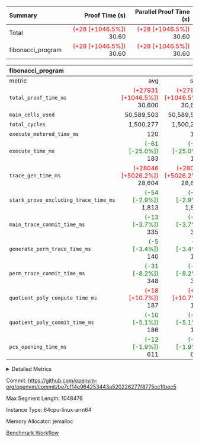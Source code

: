 | Summary | Proof Time (s) | Parallel Proof Time (s) |
|:---|---:|---:|
| Total | <span style='color: red'>(+28 [+1046.5%])</span> 30.60 | <span style='color: red'>(+28 [+1046.5%])</span> 30.60 |
| fibonacci_program | <span style='color: red'>(+28 [+1046.5%])</span> 30.60 | <span style='color: red'>(+28 [+1046.5%])</span> 30.60 |


| fibonacci_program |||||
|:---|---:|---:|---:|---:|
|metric|avg|sum|max|min|
| `total_proof_time_ms ` | <span style='color: red'>(+27931 [+1046.5%])</span> 30,600 | <span style='color: red'>(+27931 [+1046.5%])</span> 30,600 | <span style='color: red'>(+27931 [+1046.5%])</span> 30,600 | <span style='color: red'>(+27931 [+1046.5%])</span> 30,600 |
| `main_cells_used     ` |  50,589,503 |  50,589,503 |  50,589,503 |  50,589,503 |
| `total_cycles        ` |  1,500,277 |  1,500,277 |  1,500,277 |  1,500,277 |
| `execute_metered_time_ms` |  120 |  120 |  120 |  120 |
| `execute_time_ms     ` | <span style='color: green'>(-61 [-25.0%])</span> 183 | <span style='color: green'>(-61 [-25.0%])</span> 183 | <span style='color: green'>(-61 [-25.0%])</span> 183 | <span style='color: green'>(-61 [-25.0%])</span> 183 |
| `trace_gen_time_ms   ` | <span style='color: red'>(+28046 [+5026.2%])</span> 28,604 | <span style='color: red'>(+28046 [+5026.2%])</span> 28,604 | <span style='color: red'>(+28046 [+5026.2%])</span> 28,604 | <span style='color: red'>(+28046 [+5026.2%])</span> 28,604 |
| `stark_prove_excluding_trace_time_ms` | <span style='color: green'>(-54 [-2.9%])</span> 1,813 | <span style='color: green'>(-54 [-2.9%])</span> 1,813 | <span style='color: green'>(-54 [-2.9%])</span> 1,813 | <span style='color: green'>(-54 [-2.9%])</span> 1,813 |
| `main_trace_commit_time_ms` | <span style='color: green'>(-13 [-3.7%])</span> 335 | <span style='color: green'>(-13 [-3.7%])</span> 335 | <span style='color: green'>(-13 [-3.7%])</span> 335 | <span style='color: green'>(-13 [-3.7%])</span> 335 |
| `generate_perm_trace_time_ms` | <span style='color: green'>(-5 [-3.4%])</span> 140 | <span style='color: green'>(-5 [-3.4%])</span> 140 | <span style='color: green'>(-5 [-3.4%])</span> 140 | <span style='color: green'>(-5 [-3.4%])</span> 140 |
| `perm_trace_commit_time_ms` | <span style='color: green'>(-31 [-8.2%])</span> 348 | <span style='color: green'>(-31 [-8.2%])</span> 348 | <span style='color: green'>(-31 [-8.2%])</span> 348 | <span style='color: green'>(-31 [-8.2%])</span> 348 |
| `quotient_poly_compute_time_ms` | <span style='color: red'>(+18 [+10.7%])</span> 187 | <span style='color: red'>(+18 [+10.7%])</span> 187 | <span style='color: red'>(+18 [+10.7%])</span> 187 | <span style='color: red'>(+18 [+10.7%])</span> 187 |
| `quotient_poly_commit_time_ms` | <span style='color: green'>(-10 [-5.1%])</span> 186 | <span style='color: green'>(-10 [-5.1%])</span> 186 | <span style='color: green'>(-10 [-5.1%])</span> 186 | <span style='color: green'>(-10 [-5.1%])</span> 186 |
| `pcs_opening_time_ms ` | <span style='color: green'>(-12 [-1.9%])</span> 611 | <span style='color: green'>(-12 [-1.9%])</span> 611 | <span style='color: green'>(-12 [-1.9%])</span> 611 | <span style='color: green'>(-12 [-1.9%])</span> 611 |



<details>
<summary>Detailed Metrics</summary>

| group | num_segments | keygen_time_ms | fri.log_blowup | execute_metered_time_ms | commit_exe_time_ms |
| --- | --- | --- | --- | --- | --- |
| fibonacci_program | 1 | 239 | 1 | 120 | 5 | 

| group | air_name | quotient_deg | interactions | constraints |
| --- | --- | --- | --- | --- |
| fibonacci_program | AccessAdapterAir<16> | 2 | 5 | 12 | 
| fibonacci_program | AccessAdapterAir<2> | 2 | 5 | 12 | 
| fibonacci_program | AccessAdapterAir<32> | 2 | 5 | 12 | 
| fibonacci_program | AccessAdapterAir<4> | 2 | 5 | 12 | 
| fibonacci_program | AccessAdapterAir<8> | 2 | 5 | 12 | 
| fibonacci_program | BitwiseOperationLookupAir<8> | 2 | 2 | 4 | 
| fibonacci_program | MemoryMerkleAir<8> | 2 | 4 | 39 | 
| fibonacci_program | PersistentBoundaryAir<8> | 2 | 3 | 7 | 
| fibonacci_program | PhantomAir | 2 | 3 | 5 | 
| fibonacci_program | Poseidon2PeripheryAir<BabyBearParameters>, 1> | 2 | 1 | 286 | 
| fibonacci_program | ProgramAir | 1 | 1 | 4 | 
| fibonacci_program | RangeTupleCheckerAir<2> | 1 | 1 | 4 | 
| fibonacci_program | Rv32HintStoreAir | 2 | 18 | 28 | 
| fibonacci_program | VariableRangeCheckerAir | 1 | 1 | 4 | 
| fibonacci_program | VmAirWrapper<Rv32BaseAluAdapterAir, BaseAluCoreAir<4, 8> | 2 | 20 | 37 | 
| fibonacci_program | VmAirWrapper<Rv32BaseAluAdapterAir, LessThanCoreAir<4, 8> | 2 | 18 | 40 | 
| fibonacci_program | VmAirWrapper<Rv32BaseAluAdapterAir, ShiftCoreAir<4, 8> | 2 | 24 | 91 | 
| fibonacci_program | VmAirWrapper<Rv32BranchAdapterAir, BranchEqualCoreAir<4> | 2 | 11 | 20 | 
| fibonacci_program | VmAirWrapper<Rv32BranchAdapterAir, BranchLessThanCoreAir<4, 8> | 2 | 13 | 35 | 
| fibonacci_program | VmAirWrapper<Rv32CondRdWriteAdapterAir, Rv32JalLuiCoreAir> | 2 | 10 | 18 | 
| fibonacci_program | VmAirWrapper<Rv32JalrAdapterAir, Rv32JalrCoreAir> | 2 | 16 | 20 | 
| fibonacci_program | VmAirWrapper<Rv32LoadStoreAdapterAir, LoadSignExtendCoreAir<4, 8> | 2 | 18 | 33 | 
| fibonacci_program | VmAirWrapper<Rv32LoadStoreAdapterAir, LoadStoreCoreAir<4> | 2 | 17 | 40 | 
| fibonacci_program | VmAirWrapper<Rv32MultAdapterAir, DivRemCoreAir<4, 8> | 2 | 25 | 84 | 
| fibonacci_program | VmAirWrapper<Rv32MultAdapterAir, MulHCoreAir<4, 8> | 2 | 24 | 31 | 
| fibonacci_program | VmAirWrapper<Rv32MultAdapterAir, MultiplicationCoreAir<4, 8> | 2 | 19 | 19 | 
| fibonacci_program | VmAirWrapper<Rv32RdWriteAdapterAir, Rv32AuipcCoreAir> | 2 | 12 | 14 | 
| fibonacci_program | VmConnectorAir | 2 | 5 | 11 | 

| group | air_name | segment | rows | prep_cols | perm_cols | main_cols | cells |
| --- | --- | --- | --- | --- | --- | --- | --- |
| fibonacci_program | AccessAdapterAir<8> | 0 | 128 |  | 16 | 17 | 4,224 | 
| fibonacci_program | BitwiseOperationLookupAir<8> | 0 | 65,536 | 3 | 8 | 2 | 655,360 | 
| fibonacci_program | MemoryMerkleAir<8> | 0 | 512 |  | 16 | 32 | 24,576 | 
| fibonacci_program | PersistentBoundaryAir<8> | 0 | 128 |  | 12 | 20 | 4,096 | 
| fibonacci_program | PhantomAir | 0 | 1 |  | 12 | 6 | 18 | 
| fibonacci_program | Poseidon2PeripheryAir<BabyBearParameters>, 1> | 0 | 256 |  | 8 | 300 | 78,848 | 
| fibonacci_program | ProgramAir | 0 | 8,192 |  | 8 | 10 | 147,456 | 
| fibonacci_program | RangeTupleCheckerAir<2> | 0 | 524,288 | 2 | 8 | 1 | 4,718,592 | 
| fibonacci_program | Rv32HintStoreAir | 0 | 4 |  | 44 | 32 | 304 | 
| fibonacci_program | VariableRangeCheckerAir | 0 | 262,144 | 2 | 8 | 1 | 2,359,296 | 
| fibonacci_program | VmAirWrapper<Rv32BaseAluAdapterAir, BaseAluCoreAir<4, 8> | 0 | 1,048,576 |  | 52 | 36 | 92,274,688 | 
| fibonacci_program | VmAirWrapper<Rv32BaseAluAdapterAir, LessThanCoreAir<4, 8> | 0 | 524,288 |  | 40 | 37 | 40,370,176 | 
| fibonacci_program | VmAirWrapper<Rv32BranchAdapterAir, BranchEqualCoreAir<4> | 0 | 262,144 |  | 28 | 26 | 14,155,776 | 
| fibonacci_program | VmAirWrapper<Rv32BranchAdapterAir, BranchLessThanCoreAir<4, 8> | 0 | 8 |  | 32 | 32 | 512 | 
| fibonacci_program | VmAirWrapper<Rv32CondRdWriteAdapterAir, Rv32JalLuiCoreAir> | 0 | 131,072 |  | 28 | 18 | 6,029,312 | 
| fibonacci_program | VmAirWrapper<Rv32JalrAdapterAir, Rv32JalrCoreAir> | 0 | 32 |  | 36 | 28 | 2,048 | 
| fibonacci_program | VmAirWrapper<Rv32LoadStoreAdapterAir, LoadStoreCoreAir<4> | 0 | 128 |  | 52 | 41 | 11,904 | 
| fibonacci_program | VmAirWrapper<Rv32RdWriteAdapterAir, Rv32AuipcCoreAir> | 0 | 16 |  | 28 | 20 | 768 | 
| fibonacci_program | VmConnectorAir | 0 | 2 | 1 | 16 | 5 | 42 | 

| group | segment | trace_gen_time_ms | total_proof_time_ms | total_cycles | total_cells | stark_prove_excluding_trace_time_ms | quotient_poly_compute_time_ms | quotient_poly_commit_time_ms | perm_trace_commit_time_ms | pcs_opening_time_ms | main_trace_commit_time_ms | main_cells_used | generate_perm_trace_time_ms | execute_time_ms |
| --- | --- | --- | --- | --- | --- | --- | --- | --- | --- | --- | --- | --- | --- | --- |
| fibonacci_program | 0 | 28,604 | 30,600 | 1,500,277 | 160,837,996 | 1,813 | 187 | 186 | 348 | 611 | 335 | 50,589,503 | 140 | 183 | 

| group | segment | trace_height_constraint | weighted_sum | threshold |
| --- | --- | --- | --- | --- |
| fibonacci_program | 0 | 0 | 3,932,542 | 2,013,265,921 | 
| fibonacci_program | 0 | 1 | 10,749,400 | 2,013,265,921 | 
| fibonacci_program | 0 | 2 | 1,966,271 | 2,013,265,921 | 
| fibonacci_program | 0 | 3 | 10,749,532 | 2,013,265,921 | 
| fibonacci_program | 0 | 4 | 1,664 | 2,013,265,921 | 
| fibonacci_program | 0 | 5 | 640 | 2,013,265,921 | 
| fibonacci_program | 0 | 6 | 7,209,100 | 2,013,265,921 | 
| fibonacci_program | 0 | 7 |  | 2,013,265,921 | 
| fibonacci_program | 0 | 8 | 35,535,101 | 2,013,265,921 | 

</details>


Commit: https://github.com/openvm-org/openvm/commit/be7cf14e964253443a520226277f8775cc1fbec5

Max Segment Length: 1048476

Instance Type: 64cpu-linux-arm64

Memory Allocator: jemalloc

[Benchmark Workflow](https://github.com/openvm-org/openvm/actions/runs/15693209566)
